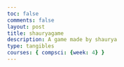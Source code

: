 ```yaml
---
toc: false
comments: false
layout: post
title: shauryagame
description: A game made by shaurya
type: tangibles
courses: { compsci: {week: 4} }
---
```





<!DOCTYPE html>
<html>
<head>
  <title>Basic Bomberman HTML Game</title>
  <meta charset="UTF-8">
  <style>
  html, body {
    height: 100%;
    margin: 0;
  }

  body {
    background: black;
    display: flex;
    align-items: center;
    justify-content: center;
  }

  canvas {
    background: forestgreen;
  }
  </style>
</head>
<body>
<canvas width="960" height="832" id="game"></canvas>
<script>
const canvas = document.getElementById('game');
const context = canvas.getContext('2d');
const grid = 64;
const numRows = 13;
const numCols = 15;

// create a new canvas and draw the soft wall image. then we can use this
// canvas to draw the images later on
const softWallCanvas = document.createElement('canvas');
const softWallCtx = softWallCanvas.getContext('2d');
softWallCanvas.width = softWallCanvas.height = grid;

softWallCtx.fillStyle = 'black';
softWallCtx.fillRect(0, 0, grid, grid);
softWallCtx.fillStyle = '#a9a9a9';

// 1st row brick
softWallCtx.fillRect(1, 1, grid - 2, 20);

// 2nd row bricks
softWallCtx.fillRect(0, 23, 20, 18);
softWallCtx.fillRect(22, 23, 42, 18);

// 3rd row bricks
softWallCtx.fillRect(0, 43, 42, 20);
softWallCtx.fillRect(44, 43, 20, 20);

// create a new canvas and draw the soft wall image. then we can use this
// canvas to draw the images later on
const wallCanvas = document.createElement('canvas');
const wallCtx = wallCanvas.getContext('2d');
wallCanvas.width = wallCanvas.height = grid;

wallCtx.fillStyle = 'black';
wallCtx.fillRect(0, 0, grid, grid);
wallCtx.fillStyle = 'white';
wallCtx.fillRect(0, 0, grid - 2, grid - 2);
wallCtx.fillStyle = '#a9a9a9';
wallCtx.fillRect(2, 2, grid - 4, grid - 4);

// create a mapping of object types
const types = {
  wall: '▉',
  softWall: 1,
  bomb: 2
};

// keep track of all entities
let entities = [];

// keep track of what is in every cell of the game using a 2d array. the
// template is used to note where walls are and where soft walls cannot spawn.
// '▉' represents a wall
// 'x' represents a cell that cannot have a soft wall (player start zone)
let cells = [];
const template = [
  ['▉','▉','▉','▉','▉','▉','▉','▉','▉','▉','▉','▉','▉','▉','▉'],
  ['▉','x','x',   ,   ,   ,   ,   ,   ,   ,   ,   ,'x','x','▉'],
  ['▉','x','▉',   ,'▉',   ,'▉',   ,'▉',   ,'▉',   ,'▉','x','▉'],
  ['▉','x',   ,   ,   ,   ,   ,   ,   ,   ,   ,   ,   ,'x','▉'],
  ['▉',   ,'▉',   ,'▉',   ,'▉',   ,'▉',   ,'▉',   ,'▉',   ,'▉'],
  ['▉',   ,   ,   ,   ,   ,   ,   ,   ,   ,   ,   ,   ,   ,'▉'],
  ['▉',   ,'▉',   ,'▉',   ,'▉',   ,'▉',   ,'▉',   ,'▉',   ,'▉'],
  ['▉',   ,   ,   ,   ,   ,   ,   ,   ,   ,   ,   ,   ,   ,'▉'],
  ['▉',   ,'▉',   ,'▉',   ,'▉',   ,'▉',   ,'▉',   ,'▉',   ,'▉'],
  ['▉','x',   ,   ,   ,   ,   ,   ,   ,   ,   ,   ,   ,'x','▉'],
  ['▉','x','▉',   ,'▉',   ,'▉',   ,'▉',   ,'▉',   ,'▉','x','▉'],
  ['▉','x','x',   ,   ,   ,   ,   ,   ,   ,   ,   ,'x','x','▉'],
  ['▉','▉','▉','▉','▉','▉','▉','▉','▉','▉','▉','▉','▉','▉','▉']
];

// populate the level with walls and soft walls
function generateLevel() {
  cells = [];

  for (let row = 0; row < numRows; row++) {
    cells[row] = [];

    for (let col = 0; col < numCols; col++) {

      // 90% chance cells will contain a soft wall
      if (!template[row][col] && Math.random() < 0.90) {
        cells[row][col] = types.softWall;
      }
      else if (template[row][col] === types.wall) {
        cells[row][col] = types.wall;
      }
    }
  }
}

// blow up a bomb and its surrounding tiles
function blowUpBomb(bomb) {

  // bomb has already exploded so don't blow up again
  if (!bomb.alive) return;

  bomb.alive = false;

  // remove bomb from grid
  cells[bomb.row][bomb.col] = null;

  // explode bomb outward by size
  const dirs = [{
    // up
    row: -1,
    col: 0
  }, {
    // down
    row: 1,
    col: 0
  }, {
    // left
    row: 0,
    col: -1
  }, {
    // right
    row: 0,
    col: 1
  }];
  dirs.forEach((dir) => {
    for (let i = 0; i < bomb.size; i++) {
      const row = bomb.row + dir.row * i;
      const col = bomb.col + dir.col * i;
      const cell = cells[row][col];

      // stop the explosion if it hit a wall
      if (cell === types.wall) {
        return;
      }

      // center of the explosion is the first iteration of the loop
      entities.push(new Explosion(row, col, dir, i === 0 ? true : false));
      cells[row][col] = null;

      // bomb hit another bomb so blow that one up too
      if (cell === types.bomb) {

        // find the bomb that was hit by comparing positions
        const nextBomb = entities.find((entity) => {
          return (
            entity.type === types.bomb &&
            entity.row === row && entity.col === col
          );
        });
        blowUpBomb(nextBomb);
      }

      // stop the explosion if hit anything
      if (cell) {
        return;
      }
    }
  });
}

// bomb constructor function
function Bomb(row, col, size, owner) {
  this.row = row;
  this.col = col;
  this.radius = grid * 0.4;
  this.size = size;    // the size of the explosion
  this.owner = owner;  // which player placed this bomb
  this.alive = true;
  this.type = types.bomb;

  // bomb blows up after 3 seconds
  this.timer = 3000;

  // update the bomb each frame
  this.update = function(dt) {
    this.timer -= dt;

    // blow up bomb if timer is done
    if (this.timer <= 0) {
      return blowUpBomb(this);
    }

    // change the size of the bomb every half second. we can determine the size
    // by dividing by 500 (half a second) and taking the ceiling of the result.
    // then we can check if the result is even or odd and change the size
    const interval = Math.ceil(this.timer / 500);
    if (interval % 2 === 0) {
      this.radius = grid * 0.4;
    }
    else {
      this.radius = grid * 0.5;
    }
  };

  // render the bomb each frame
  this.render = function() {
    const x = (this.col + 0.5) * grid;
    const y = (this.row + 0.5) * grid;

    // draw bomb
    context.fillStyle = 'black';
    context.beginPath();
    context.arc(x, y, this.radius, 0, 2 * Math.PI);
    context.fill();

    // draw bomb fuse moving up and down with the bomb size
    const fuseY = (this.radius === grid * 0.5 ? grid * 0.15 : 0);
    context.strokeStyle = 'white';
    context.lineWidth = 5;
    context.beginPath();
    context.arc(
      (this.col + 0.75) * grid,
      (this.row + 0.25) * grid - fuseY,
      10, Math.PI, -Math.PI / 2
    );
    context.stroke();
  };
}

// explosion constructor function
function Explosion(row, col, dir, center) {
  this.row = row;
  this.col = col;
  this.dir = dir;
  this.alive = true;

  // show explosion for 0.3 seconds
  this.timer = 300;

  // update the explosion each frame
  this.update = function(dt) {
    this.timer -= dt;

    if (this.timer <=0) {
      this.alive = false;
    }
  };

  // render the explosion each frame
  this.render = function() {
    const x = this.col * grid;
    const y = this.row * grid;
    const horizontal = this.dir.col;
    const vertical = this.dir.row;

    // create a fire effect by stacking red, orange, and yellow on top of
    // each other using progressively smaller rectangles
    context.fillStyle = '#D72B16';  // red
    context.fillRect(x, y, grid, grid);

    context.fillStyle = '#F39642';  // orange

    // determine how to draw based on if it's vertical or horizontal
    // center draws both ways
    if (center || horizontal) {
      context.fillRect(x, y + 6, grid, grid - 12);
    }
    if (center || vertical) {
      context.fillRect(x + 6, y, grid - 12, grid);
    }

    context.fillStyle = '#FFE5A8';  // yellow

    if (center || horizontal) {
      context.fillRect(x, y + 12, grid, grid - 24);
    }
    if (center || vertical) {
      context.fillRect(x + 12, y, grid - 24, grid);
    }
  };
}

// player character (just a simple circle)
const player = {
  row: 1,
  col: 1,
  numBombs: 1,
  bombSize: 3,
  radius: grid * 0.35,
  render() {
    const x = (this.col + 0.5) * grid;
    const y = (this.row + 0.5) * grid;

    context.save();
    context.fillStyle = 'white';
    context.beginPath();
    context.arc(x, y, this.radius, 0, 2 * Math.PI);
    context.fill();
  }
}

// game loop
let last;
let dt;
function loop(timestamp) {
  requestAnimationFrame(loop);
  context.clearRect(0,0,canvas.width,canvas.height);

  // calculate the time difference since the last update. requestAnimationFrame
  // passes the current timestamp as a parameter to the loop
  if (!last) {
    last = timestamp;
  }
  dt = timestamp - last;
  last = timestamp;

  // update and render everything in the grid
  for (let row = 0; row < numRows; row++) {
    for (let col = 0; col < numCols; col++) {
      switch(cells[row][col]) {
        case types.wall:
          context.drawImage(wallCanvas, col * grid, row * grid);
          break;
        case types.softWall:
          context.drawImage(softWallCanvas, col * grid, row * grid);
          break;
      }
    }
  }

  // update and render all entities
  entities.forEach((entity) => {
    entity.update(dt);
    entity.render();
  });

  // remove dead entities
  entities = entities.filter((entity) => entity.alive);

  player.render();
}

// listen to keyboard events to move the snake
document.addEventListener('keydown', function(e) {
  let row = player.row;
  let col = player.col;

  // left arrow key
  if (e.which === 37) {
    col--;
  }
  // up arrow key
  else if (e.which === 38) {
    row--;
  }
  // right arrow key
  else if (e.which === 39) {
    col++;
  }
  // down arrow key
  else if (e.which === 40) {
    row++;
  }
  // space key (bomb)
  else if (
    e.which === 32 && !cells[row][col] &&
    // count the number of bombs the player has placed
    entities.filter((entity) => {
      return entity.type === types.bomb && entity.owner === player
    }).length < player.numBombs
  ) {
    // place bomb
    const bomb = new Bomb(row, col, player.bombSize, player);
    entities.push(bomb);
    cells[row][col] = types.bomb;
  }

  // don't move the player if something is already at that position
  if (!cells[row][col]) {
    player.row = row;
    player.col = col;
  }
});

// start the game
generateLevel();
requestAnimationFrame(loop);
// Variable to keep track of the number of bombs dropped
let bombCount = 0;

// listen to keyboard events to move the snake
document.addEventListener('keydown', function(e) {
  let row = player.row;
  let col = player.col;

  // left arrow key
  if (e.which === 37) {
    col--;
  }
  // up arrow key
  else if (e.which === 38) {
    row--;
  }
  // right arrow key
  else if (e.which === 39) {
    col++;
  }
  // down arrow key
  else if (e.which === 40) {
    row++;
  }
  // space key (bomb)
  else if (
    e.which === 32 && !cells[row][col] &&
    // count the number of bombs the player has placed
    entities.filter((entity) => {
      return entity.type === types.bomb && entity.owner === player
    }).length < player.numBombs
  ) {
    // Increment bomb count
    bombCount++;

    // place bomb
    const bomb = new Bomb(row, col, player.bombSize, player);
    entities.push(bomb);
    cells[row][col] = types.bomb;
  }

  // don't move the player if something is already at that position
  if (!cells[row][col]) {
    player.row = row;
    player.col = col;
  }
});

// game loop
let last;
let dt;
function loop(timestamp) {
  requestAnimationFrame(loop);
  context.clearRect(0,0,canvas.width,canvas.height);

  // calculate the time difference since the last update. requestAnimationFrame
  // passes the current timestamp as a parameter to the loop
  if (!last) {
    last = timestamp;
 





</script>
</body>
</html>